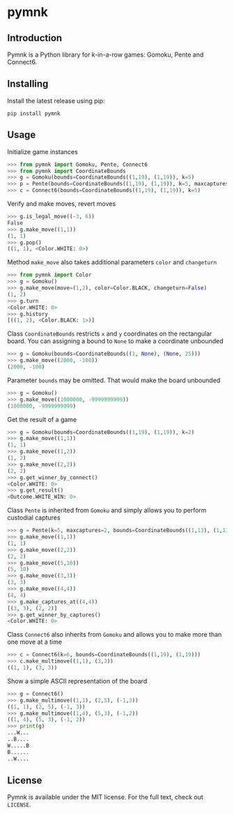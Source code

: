 # pymnk
## Introduction
Pymnk is a Python library for k-in-a-row games: Gomoku, Pente and Connect6.

## Installing
Install the latest release using pip:
```
pip install pymnk
```

## Usage

Initialize game instances
```python
>>> from pymnk import Gomoku, Pente, Connect6
>>> from pymnk import CoordinateBounds
>>> g = Gomoku(bounds=CoordinateBounds((1,19), (1,19)), k=5)
>>> p = Pente(bounds=CoordinateBounds((1,19), (1,19)), k=5, maxcaptures=10, capturelen=3)
>>> c = Connect6(bounds=CoordinateBounds((1,19), (1,19)), k=5)
```

Verify and make moves, revert moves
```python
>>> g.is_legal_move((-3, 6))
False
>>> g.make_move((1,1))
(1, 1)
>>> g.pop()
((1, 1), <Color.WHITE: 0>)
```

Method `make_move` also takes additional parameters `color` and `changeturn`
```python
>>> from pymnk import Color
>>> g = Gomoku()
>>> g.make_move(move=(1,2), color=Color.BLACK, changeturn=False)
(1, 2)
>>> g.turn
<Color.WHITE: 0>
>>> g.history
[((1, 2), <Color.BLACK: 1>)]
```


Class `CoordinateBounds` restricts `x` and `y` coordinates on the rectangular board. You can assigning a bound to `None` to make a coordinate unbounded
```python
>>> g = Gomoku(bounds=CoordinateBounds((1, None), (None, 25)))
>>> g.make_move((2000, -100))
(2000, -100)
```
Parameter `bounds` may be omitted. That would make the board unbounded
```python
>>> g = Gomoku()
>>> g.make_move((1000000, -9999999999))
(1000000, -9999999999)
```

Get the result of a game
```python
>>> g = Gomoku(bounds=CoordinateBounds((1,19), (1,19)), k=2)
>>> g.make_move((1,1))
(1, 1)
>>> g.make_move((1,2))
(1, 2)
>>> g.make_move((2,2))
(2, 2)
>>> g.get_winner_by_connect()
<Color.WHITE: 0>
>>> g.get_result()
<Outcome.WHITE_WIN: 0>
```

Class `Pente` is inherited from `Gomoku` and simply allows you to perform custodial captures
```python
>>> g = Pente(k=5, maxcaptures=2, bounds=CoordinateBounds((1,13), (1,13)))
>>> g.make_move((1,1))
(1, 1)
>>> g.make_move((2,2))
(2, 2)
>>> g.make_move((5,10))
(5, 10)
>>> g.make_move((3,3))
(3, 3)
>>> g.make_move((4,4))
(4, 4)
>>> g.make_captures_at((4,4))
[(3, 3), (2, 2)]
>>> g.get_winner_by_captures()
<Color.WHITE: 0>
```

Class `Connect6` also inherits from `Gomoku` and allows you to make more than one move at a time
```python
>>> c = Connect6(k=6, bounds=CoordinateBounds((1,19), (1,19)))
>>> c.make_multimove((1,1), (3,3))
((1, 1), (3, 3))
```

Show a simple ASCII representation of the board
```python
>>> g = Connect6()
>>> g.make_multimove((1,1), (2,5), (-1,3))
((1, 1), (2, 5), (-1, 3))
>>> g.make_multimove((1,4), (5,3), (-1,2))
((1, 4), (5, 3), (-1, 2))
>>> print(g)
...W...
..B....
W.....B
B......
..W....
```

## License

Pymnk is available under the MIT license. For the full text, check out `LICENSE`.